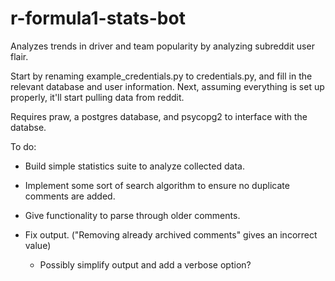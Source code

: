 # r-formula1-stats-bot
Analyzes trends in driver and team popularity by analyzing subreddit user flair.

Start by renaming example_credentials.py to credentials.py, and fill in the relevant database and user information. Next, assuming everything is set up properly, it'll start pulling data from reddit.

Requires praw, a postgres database, and psycopg2 to interface with the databse.

To do:

- Build simple statistics suite to analyze collected data.
  
- Implement some sort of search algorithm to ensure no duplicate comments are added.
  
- Give functionality to parse through older comments.
  
- Fix output. ("Removing already archived comments" gives an incorrect value)
  
    - Possibly simplify output and add a verbose option?
